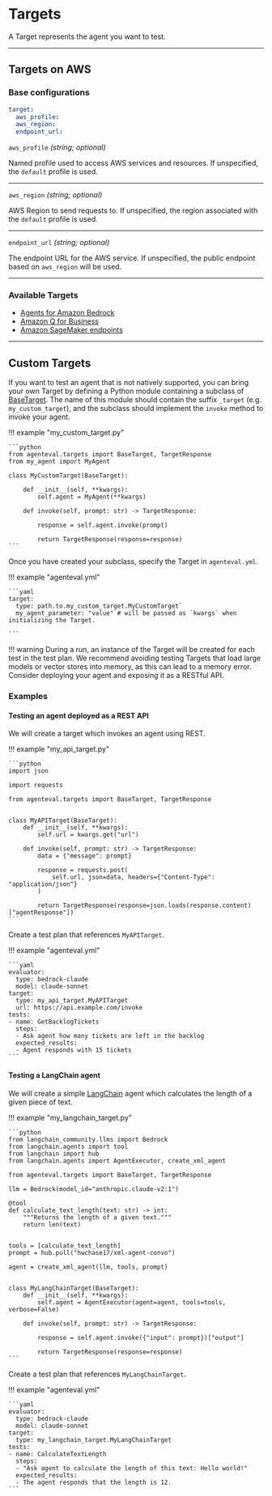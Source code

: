 # Targets

A Target represents the agent you want to test.

---

## Targets on AWS

### Base configurations

```yaml
target:
  aws_profile:
  aws_region:
  endpoint_url:
```

`aws_profile` _(string; optional)_

Named profile used to access AWS services and resources. If unspecified, the `default` profile is used.

---

`aws_region` _(string; optional)_

AWS Region to send requests to. If unspecified, the region associated with the `default` profile is used.

---

`endpoint_url` _(string; optional)_

The endpoint URL for the AWS service. If unspecified, the public endpoint based on `aws_region` will be used.

---

### Available Targets

- [Agents for Amazon Bedrock](./aws/bedrock_agents.md)
- [Amazon Q for Business](./aws/q_business.md)
- [Amazon SageMaker endpoints](./aws/sagemaker_endpoints.md)

---

## Custom Targets

If you want to test an agent that is not natively supported, you can bring your own Target by defining a Python module containing a subclass of [BaseTarget](../reference/target.md#src.agenteval.targets.target.BaseTarget). The name of this module should contain the suffix `_target` (e.g. `my_custom_target`), and the subclass should implement the `invoke` method to invoke your agent.

!!! example "my_custom_target.py"

    ```python
    from agenteval.targets import BaseTarget, TargetResponse
    from my_agent import MyAgent

    class MyCustomTarget(BaseTarget):

        def __init__(self, **kwargs):
            self.agent = MyAgent(**kwargs)

        def invoke(self, prompt: str) -> TargetResponse:

            response = self.agent.invoke(prompt)

            return TargetResponse(response=response)
    ```

Once you have created your subclass, specify the Target in `agenteval.yml`.

!!! example "agenteval.yml"

    ```yaml
    target:
      type: path.to.my_custom_target.MyCustomTarget`
      my_agent_parameter: "value" # will be passed as `kwargs` when initializing the Target.

    ```

!!! warning
    During a run, an instance of the Target will be created for each test in the test plan. We recommend avoiding testing Targets that load large models or vector stores into memory, as this can lead to a memory error. Consider deploying your agent and exposing it as a RESTful API.

### Examples

#### Testing an agent deployed as a REST API

We will create a target which invokes an agent using REST.

!!! example "my_api_target.py"

    ```python
    import json

    import requests

    from agenteval.targets import BaseTarget, TargetResponse


    class MyAPITarget(BaseTarget):
        def __init__(self, **kwargs):
            self.url = kwargs.get("url")

        def invoke(self, prompt: str) -> TargetResponse:
            data = {"message": prompt}

            response = requests.post(
                self.url, json=data, headers={"Content-Type": "application/json"}
            )

            return TargetResponse(response=json.loads(response.content)["agentResponse"])
    ```

Create a test plan that references `MyAPITarget`.

!!! example "agenteval.yml"

    ```yaml
    evaluator:
      type: bedrock-claude
      model: claude-sonnet
    target:
      type: my_api_target.MyAPITarget
      url: https://api.example.com/invoke
    tests:
    - name: GetBacklogTickets
      steps:
      - Ask agent how many tickets are left in the backlog
      expected_results:
      - Agent responds with 15 tickets
    ```


#### Testing a LangChain agent

We will create a simple [LangChain](https://python.langchain.com/docs/modules/agents/) agent which calculates the length of a given piece of text.

!!! example "my_langchain_target.py"

    ```python
    from langchain_community.llms import Bedrock
    from langchain.agents import tool
    from langchain import hub
    from langchain.agents import AgentExecutor, create_xml_agent

    from agenteval.targets import BaseTarget, TargetResponse

    llm = Bedrock(model_id="anthropic.claude-v2:1")

    @tool
    def calculate_text_length(text: str) -> int:
        """Returns the length of a given text."""
        return len(text)


    tools = [calculate_text_length]
    prompt = hub.pull("hwchase17/xml-agent-convo")

    agent = create_xml_agent(llm, tools, prompt)


    class MyLangChainTarget(BaseTarget):
        def __init__(self, **kwargs):
            self.agent = AgentExecutor(agent=agent, tools=tools, verbose=False)

        def invoke(self, prompt: str) -> TargetResponse:

            response = self.agent.invoke({"input": prompt})["output"]

            return TargetResponse(response=response)
    ```

Create a test plan that references `MyLangChainTarget`.

!!! example "agenteval.yml"

    ```yaml
    evaluator:
      type: bedrock-claude
      model: claude-sonnet
    target:
      type: my_langchain_target.MyLangChainTarget
    tests:
    - name: CalculateTextLength
      steps:
      - "Ask agent to calculate the length of this text: Hello world!"
      expected_results:
      - The agent responds that the length is 12.
    ```
